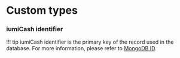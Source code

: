 # Custom types

### iumiCash identifier

!!! tip
    iumiCash identifier is the primary key of the record used in the database. For more information, please refer to [MongoDB ID](https://www.mongodb.com/docs/manual/reference/method/ObjectId/).
